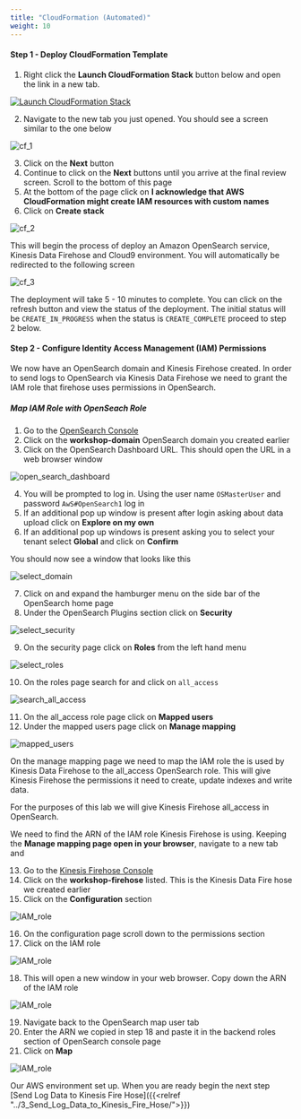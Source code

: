 ```yaml
---
title: "CloudFormation (Automated)"
weight: 10
---
```


#### Step 1 - Deploy CloudFormation Template

1. Right click the **Launch CloudFormation Stack** button below and open the link in a new tab. 

[![Launch CloudFormation Stack](https://sharkech-public.s3.amazonaws.com/misc-public/cloudformation-launch-stack.png)](https://console.aws.amazon.com/cloudformation/home#/stacks/new?stackName=open-search-deployment&templateURL=https://sharkech-public.s3.amazonaws.com/misc-public/OpenSearch_demo.yaml)

2. Navigate to the new tab you just opened. You should see a screen similar to the one below

![cf_1](/images/open-search-log-analytics/cf_1.PNG)

3. Click on the **Next** button
4. Continue to click on the **Next** buttons until you arrive at the final review screen. Scroll to the bottom of this page
5. At the bottom of the page click on **I acknowledge that AWS CloudFormation might create IAM resources with custom names**
6. Click on **Create stack**

![cf_2](/images/open-search-log-analytics/cf_2.PNG)

This will begin the process of deploy an Amazon OpenSearch service, Kinesis Data Firehose and Cloud9 environment. You will automatically be redirected to the following screen

![cf_3](/images/open-search-log-analytics/cf_3.PNG)

The deployment will take 5 - 10 minutes to complete. You can click on the refresh button and view the status of the deployment. The initial status will be ```CREATE_IN_PROGRESS``` when the status is ```CREATE_COMPLETE``` proceed to step 2 below.

#### Step 2 - Configure Identity Access Management (IAM) Permissions

We now have an OpenSearch domain and Kinesis Firehose created. In order to send logs to OpenSearch via Kinesis Data Firehose we need to grant the IAM role that firehose uses permissions in OpenSearch.

##### Map IAM Role with OpenSeach Role

1. Go to the [OpenSearch Console](https://console.aws.amazon.com/esv3/home)
2. Click on the **workshop-domain** OpenSearch domain you created earlier
3. Click on the OpenSearch Dashboard URL. This should open the URL in a web browser window

![open_search_dashboard](/images/open-search-log-analytics/IAM_4.PNG)

4. You will be prompted to log in. Using the user name ```OSMasterUser``` and password ```AwS#OpenSearch1```  log in 
5. If an additional pop up window is present after login asking about data upload click on **Explore on my own**
6. If an additional pop up windows is present asking you to select your tenant select **Global** and click on **Confirm**

You should now see a window that looks like this

![select_domain](/images/open-search-log-analytics/os_1.PNG)

7. Click on and expand the hamburger menu on the side bar of the OpenSearch home page
8. Under the OpenSearch Plugins section click on **Security**

![select_security](/images/open-search-log-analytics/os_2.PNG)

9. On the security page click on **Roles** from the left hand menu

![select_roles](/images/open-search-log-analytics/os_3.PNG)

10. On the roles page search for and click on ```all_access``` 

![search_all_access](/images/open-search-log-analytics/os_4.PNG)

11. On the all_access role page click on **Mapped users**
12. Under the mapped users page click on **Manage mapping**

![mapped_users](/images/open-search-log-analytics/os_5.PNG)

On the manage mapping page we need to map the IAM role the is used by Kinesis Data Firehose to the all_access OpenSearch role. This will give Kinesis Firehose the permissions it need to create, update indexes and write data. 

For the purposes of this lab we will give Kinesis Firehose all_access in OpenSearch. 

We need to find the ARN of the IAM role Kinesis Firehose is using. Keeping the **Manage mapping page open in your browser**, navigate to a new tab and 

13. Go to the [Kinesis Firehose Console](https://console.aws.amazon.com/firehose/home)
14. Click on the **workshop-firehose** listed. This is the Kinesis Data Fire hose we created earlier
15. Click on the **Configuration** section

![IAM_role](/images/open-search-log-analytics/os_6.PNG)

16. On the configuration page scroll down to the permissions section
17. Click on the IAM role

![IAM_role](/images/open-search-log-analytics/os_7.PNG)

18. This will open a new window in your web browser. Copy down the ARN of the IAM role

![IAM_role](/images/open-search-log-analytics/os_8.PNG)

19. Navigate back to the OpenSearch map user tab
20. Enter the ARN we copied in step 18 and paste it in the backend roles section of OpenSearch console page
21. Click on **Map**

![IAM_role](/images/open-search-log-analytics/os_9.PNG)

Our AWS environment set up. When you are ready begin the next step [Send Log Data to Kinesis Fire Hose]({{<relref "../3_Send_Log_Data_to_Kinesis_Fire_Hose/">}})